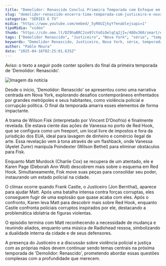 ```yaml
---
title: "Demolidor: Renascido Conclui Primeira Temporada com Enfoque em Justiceiro e Nova York"
slug: "demolidor-renascido-encerra-tima-temporada-com-justiceiro-e-nova-york-em-foco"
categoria: "SÉRIES E TV"
midia: "https://www.youtube.com/embed/_5yR6UZjkyY?enablejsapi=1"
tipoMidia: "video"
thumb: "https://cdn.ome.lt/DZ9haBRCJzo97cYoOiOelqCq2jI=/480x360/smart/extras/conteudos/demolidor-renascido-capa.png"
tags: ["Demolidor Renascido", "Justiceiro", "Nova York", "série", "temporada", "Wilson Fisk", "Matt Murdock", "Karen Page", "violência policial"]
keywords: "Demolidor Renascido, Justiceiro, Nova York, série, temporada, Wilson Fisk, Matt Murdock, Karen Page, violência policial"
author: "Pablo Moura"
data: "2025-04-16T02:25:01.635Z"
---
```


Aviso: o texto a seguir pode conter spoilers do final da primeira temporada de 'Demolidor: Renascido'.

![Imagem da notícia](https://cdn.ome.lt/ifnsbJ_4Uii3pPJPMCMMEMh_Hn8=/fit-in/837x500/smart/uploads/conteudo/fotos/demolidor-renascido-capa.png)

Desde o início, 'Demolidor: Renascido' se apresentou como uma narrativa centrada em Nova York, explorando desafios contemporâneos enfrentados por grandes metrópoles e seus habitantes, como violência policial e corrupção política. O final da temporada amarra esses elementos de forma impactante.

A trama de Wilson Fisk (interpretado por Vincent D’Onofrio) é finalmente revelada. Ele estava ciente das ações de Vanessa no porto de Red Hook, que se configura como um freeport, um local livre de impostos e fora da jurisdição dos EUA, ideal para lavagem de dinheiro e comércio ilegal de arte. Essa revelação vem à tona através de um flashback, onde Vanessa (Ayelet Zurer) manipula Poindexter (Wilson Bethel) para eliminar obstáculos para Fisk.

Enquanto Matt Murdock (Charlie Cox) se recupera de um atentado, ele e Karen Page (Deborah Ann Woll) descobrem mais sobre o esquema em Red Hook. Simultaneamente, Fisk move suas peças para consolidar seu poder, instaurando um estado policial na cidade.

O clímax ocorre quando Frank Castle, o Justiceiro (Jon Bernthal), aparece para ajudar Matt. Após uma batalha intensa contra forças corruptas, eles conseguem fugir de uma explosão que quase acaba com eles. Após o confronto, Karen leva Matt para descobrir mais sobre Red Hook, enquanto Castle confronta policiais corruptos inspirados por ele, destacando a problemática idolatria de figuras violentas.

O episódio termina com Matt reconhecendo a necessidade de mudança e reunindo aliados, enquanto uma música de Radiohead ressoa, simbolizando a dualidade interna da cidade e de seus defensores.

A presença do Justiceiro e a discussão sobre violência policial e justiça com as próprias mãos devem continuar sendo temas centrais na próxima temporada de 'Demolidor: Renascido', prometendo abordar essas questões complexas com a profundidade que merecem.